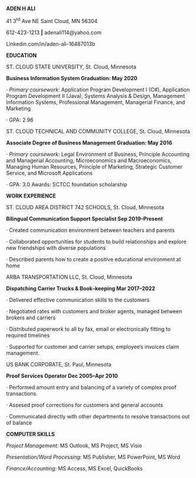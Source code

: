 
<html>
<head>
 
<p class="p1"><span class="s1">  



<p class="p1"><span class="s1"> </span></p>
<p class="p3"><span class="s1"><b>ADEN H ALI</b></span></p>

41 3</span><span class="s2"><sup>rd</sup></span><span class="s1"> Ave NE Saint Cloud, MN 56304  
<p class="p1"><span class="s3"><b></b></span><span class="s1">    612-423-1213 </span><span class="s3"><b>|</b></span><span class="s1"> adenali114@yahoo.com</span></p>

</span>Linkedin.com/in/aden-ali-16487013b</p>





<p class="p1"><span class="s1"> </span></p>
<p class="p3"><span class="s1"><b>EDUCATION</b></span></p>
<p class="p1"><span class="s1"><b> </b></span></p>
<p class="p1"><span class="s1">ST. CLOUD STATE UNIVERSITY, St. Cloud, Minnesota</span></p>
<p class="p1"><span class="s1"><b>Business Information System                                                                Graduation: May 2020</b></span></p>
<p class="p4"><span class="s4">·</span><span class="s5">   </span><span class="s1"><i>Primary coursework:</i> Application Program Development I (C#), Application Program Development II (Java), Systems Analysis &amp; Design, Management Information Systems, Professional Management, Managerial Finance, and Marketing</span></p>
<p class="p4"><span class="s4">·</span><span class="s5">   </span><span class="s1">GPA: 2.96</span></p>
<p class="p1"><span class="s1">ST. CLOUD TECHNICAL AND COMMUNITY COLLEGE, St. Cloud, Minnesota</span></p>
<p class="p1"><span class="s1"><b>Associate Degree of Business Management                                           Graduation: May 2016</b></span></p>
<p class="p4"><span class="s4">·</span><span class="s5">   </span><span class="s1"><i>Primary coursework:</i> Legal Environment of Business, Principle Accounting and Managerial Accounting, Microeconomics and Macroeconomics, Managing Human Resources, Principle of Marketing, Strategic Customer Service, and Microsoft Applications</span></p>
<p class="p4"><span class="s4">·</span><span class="s5">   </span><span class="s1">GPA: 3.0    Awards: SCTCC foundation scholarship</span></p>
<p class="p1"><span class="s1"> </span></p>
<p class="p3"><span class="s1"><b>WORK EXPERIENCE</b></span></p>
<p class="p1"><span class="s1"> </span></p>
<p class="p1"><span class="s1">ST. CLOUD AREA DISTRICT 742 SCHOOLS, St. Cloud, Minnesota</span></p>
<p class="p1"><span class="s1"><b>Bilingual Communication Support Specialist                                         Sep 2019–Present</b></span></p>
<p class="p4"><span class="s4">·</span><span class="s5">   </span><span class="s1">Created communication environment between teachers and parents</span></p>
<p class="p4"><span class="s4">·</span><span class="s5">   </span><span class="s1">Collaborated opportunities for students to build relationships and explore new friendships with diverse populations </span></p>
<p class="p4"><span class="s4">·</span><span class="s5">   </span><span class="s1">Described parents how to create a positive educational environment at home</span></p>
<p class="p1"><span class="s1">ARBA TRANSPORTATION LLC, St. Cloud, Minnesota</span></p>
<p class="p1"><span class="s1"><b>Dispatching Carrier Trucks &amp; Book–keeping                                           Mar 2017–2022        </b></span></p>
<p class="p4"><span class="s4">·</span><span class="s5">   </span><span class="s1">Delivered effective communication skills to the customers</span></p>
<p class="p4"><span class="s4">·</span><span class="s5">   </span><span class="s1">Negotiated rates with customers and broker agents, managed between brokers and carriers</span></p>
<p class="p4"><span class="s4">·</span><span class="s5">   </span><span class="s1">Distributed paperwork to all by fax, email or electronically fitting to required timelines</span></p>
<p class="p4"><span class="s4">·</span><span class="s5">   </span><span class="s1">Supported for customer and carrier setups, employee’s invoices claim management.</span></p>
<p class="p1"><span class="s1"> </span></p>
<p class="p1"><span class="s1">US BANK CORPORATE, St. Paul, Minnesota</span></p>
<p class="p1"><span class="s1"><b>Proof Services Operator                                                                           Dec 2005–Apr 2010</b></span></p>
<p class="p4"><span class="s4">·</span><span class="s5">   </span><span class="s1">Performed amount entry and balancing of a variety of complex proof transactions</span></p>
<p class="p4"><span class="s4">·</span><span class="s5">   </span><span class="s1">Assesed proof corrections for customers and general accounts</span></p>
<p class="p4"><span class="s4">·</span><span class="s5">   </span><span class="s1">Communicated directly with other departments to resolve transactions out of balance</span></p>
<p class="p1"><span class="s1"> </span></p>
<p class="p3"><span class="s1"><b>COMPUTER SKILLS</b></span></p>
<p class="p1"><span class="s1"><i>Project Management</i></span><span class="s6"><i>:</i></span><span class="s1">  MS Outlook, MS Project, MS Visio</span></p>
<p class="p1"><span class="s1"><i>Presentation/Word Processing:</i>  MS Publisher, MS PowerPoint, MS Word</span></p>
<p class="p1"><span class="s1"><i>Finance/Accounting:</i></span><span class="s7">  </span><span class="s1">MS Access, MS Excel, QuickBooks</span></p>
</body>
</html>
</head>
<body>
<p class="p1"><span class="s1">                                                                                             
